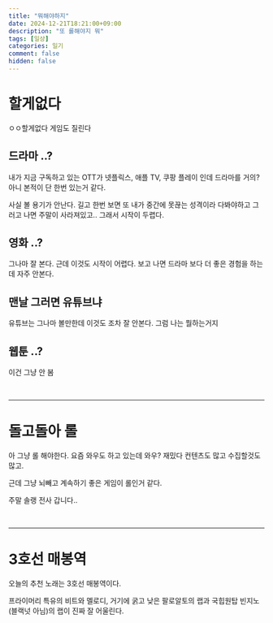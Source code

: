 ```yaml
---
title: "뭐해야하지"
date: 2024-12-21T18:21:00+09:00
description: "또 롤해야지 뭐"
tags: [일상]
categories: 일기
comment: false
hidden: false
---
```


# 할게없다
ㅇㅇ할게없다 게임도 질린다 

## 드라마 ..?
내가 지금 구독하고 있는 OTT가 넷플릭스, 애플 TV, 쿠팡 플레이 인데 드라마를 거의? 아니 본적이 단 한번 있는거 같다.

사실 볼 용기가 안난다. 길고 한번 보면 또 내가 중간에 못끊는 성격이라 다봐야하고 그러고 나면 주말이 사라져있고.. 그래서 시작이 두렵다.

## 영화 ..?
그나마 잘 본다. 근데 이것도 시작이 어렵다. 보고 나면 드라마 보다 더 좋은 경험을 하는데 자주 안본다.

## 맨날 그러면 유튜브냐
유튜브는 그나마 볼만한데 이것도 조차 잘 안본다. 그럼 나는 뭘하는거지

## 웹툰 ..?
이건 그냥 안 봄


&nbsp;

---

# 돌고돌아 롤

아 그냥 롤 해야한다. 요즘 와우도 하고 있는데 와우? 재밌다 컨텐츠도 많고 수집할것도 많고.

근데 그냥 뇌빼고 계속하기 좋은 게임이 롤인거 같다.

주말 솔랭 전사 갑니다..

&nbsp;

---

# 3호선 매봉역
오늘의 추천 노래는 3호선 매봉역이다.

프라이머리 특유의 비트와 멜로디, 거기에 굵고 낮은 팔로알토의 랩과 국힙원탑 빈지노(블랙넛 아님)의 랩이 진짜 잘 어울린다.

